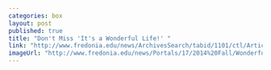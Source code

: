 ```yaml
---
categories: box
layout: post
published: true
title: "Don't Miss 'It's a Wonderful Life!' "
link: "http://www.fredonia.edu/news/ArchivesSearch/tabid/1101/ctl/ArticleView/mid/1878/articleId/5108/Fredonia_theatre_department_offers_unique_take_on_holiday_classic.aspx"
imageUrl: "http://www.fredonia.edu/news/Portals/17/2014%20Fall/Wonderful-Life-for-web.jpg"
---
```


